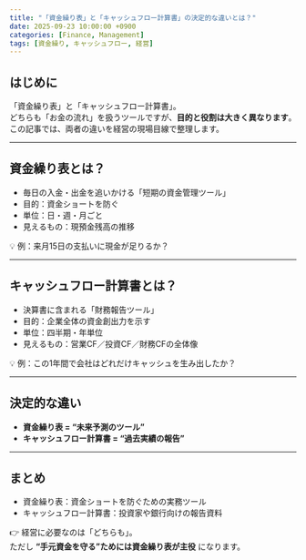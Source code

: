 ```yaml
---
title: "「資金繰り表」と「キャッシュフロー計算書」の決定的な違いとは？"
date: 2025-09-23 10:00:00 +0900
categories: [Finance, Management]
tags: [資金繰り, キャッシュフロー, 経営]
---
```


## はじめに
「資金繰り表」と「キャッシュフロー計算書」。  
どちらも「お金の流れ」を扱うツールですが、**目的と役割は大きく異なります**。  
この記事では、両者の違いを経営の現場目線で整理します。

---

## 資金繰り表とは？
- 毎日の入金・出金を追いかける「短期の資金管理ツール」
- 目的：資金ショートを防ぐ
- 単位：日・週・月ごと
- 見えるもの：現預金残高の推移

💡 例：来月15日の支払いに現金が足りるか？

---

## キャッシュフロー計算書とは？
- 決算書に含まれる「財務報告ツール」
- 目的：企業全体の資金創出力を示す
- 単位：四半期・年単位
- 見えるもの：営業CF／投資CF／財務CFの全体像

💡 例：この1年間で会社はどれだけキャッシュを生み出したか？

---

## 決定的な違い
- **資金繰り表 = “未来予測のツール”**  
- **キャッシュフロー計算書 = “過去実績の報告”**

---

## まとめ
- 資金繰り表：資金ショートを防ぐための実務ツール  
- キャッシュフロー計算書：投資家や銀行向けの報告資料  

👉 経営に必要なのは「どちらも」。  
ただし **“手元資金を守る”ためには資金繰り表が主役** になります。
